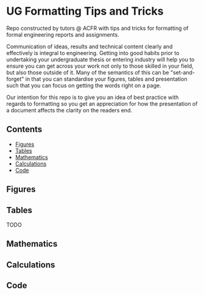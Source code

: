 # UG Formatting Tips and Tricks
Repo constructed by tutors @ ACFR with tips and tricks for formatting of formal engineering reports and assignments.

Communication of ideas, results and technical content clearly and effectively is integral to engineering. Getting into good habits prior to undertaking your undergraduate thesis or entering industry will help you to ensure you can get across your work not only to those skilled in your field, but also those outside of it. Many of the semantics of this can be "set-and-forget" in that you can standardise your figures, tables and presentation such that you can focus on getting the words right on a page.

Our intention for this repo is to give you an idea of best practice with regards to formatting so you get an appreciation for how the presentation of a document affects the clarity on the readers end.

## Contents
- [Figures](#Figures)
- [Tables](#Tables)
- [Mathematics](#Mathematics)
- [Calculations](#Calculations)
- [Code](#Code)

<a name=Figures></a>
## Figures


<a name=Tables></a>
## Tables
TODO


<a name=Mathematics></a>
## Mathematics


<a name=Calculations></a>
## Calculations


<a name=Code></a>
## Code

